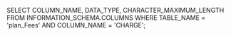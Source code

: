SELECT 
    COLUMN_NAME,
    DATA_TYPE,
    CHARACTER_MAXIMUM_LENGTH
FROM INFORMATION_SCHEMA.COLUMNS
WHERE TABLE_NAME = 'plan_Fees'
  AND COLUMN_NAME = 'CHARGE';